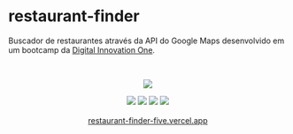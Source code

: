 # restaurant-finder
Buscador de restaurantes através da API do Google Maps desenvolvido em um bootcamp da [Digital Innovation One](https://web.digitalinnovation.one).

<br>
<p align="center">
  <img src="https://bit.ly/3fHARb9" >
</p>

<p align="center">
  <img src="https://img.shields.io/badge/-HTML-gray?logo=HTML5"> 
  <img src="https://img.shields.io/badge/-CSS-gray?logo=CSS3&logoColor=1572B6">
  <img src="https://img.shields.io/badge/-JavaScript-gray?logo=JavaScript">
  <img src="https://img.shields.io/badge/-React-gray?logo=React">
  <br><br>
  <a href="http://restaurant-finder-five.vercel.app/" target="_blank">restaurant-finder-five.vercel.app</a>
</p>

